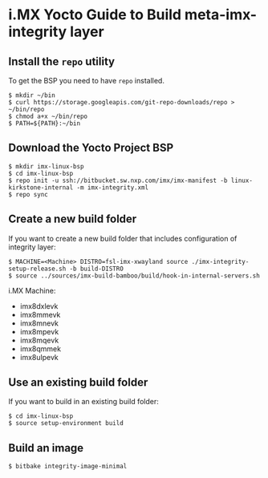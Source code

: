 i.MX Yocto Guide to Build meta-imx-integrity layer
==================================================

Install the `repo` utility
--------------------------

To get the BSP you need to have `repo` installed.

```
$ mkdir ~/bin
$ curl https://storage.googleapis.com/git-repo-downloads/repo > ~/bin/repo
$ chmod a+x ~/bin/repo
$ PATH=${PATH}:~/bin
```

Download the Yocto Project BSP
------------------------------

```
$ mkdir imx-linux-bsp
$ cd imx-linux-bsp
$ repo init -u ssh://bitbucket.sw.nxp.com/imx/imx-manifest -b linux-kirkstone-internal -m imx-integrity.xml
$ repo sync
```

Create a new build folder
-------------------------


If you want to create a new build folder that includes configuration of
integrity layer:
```
$ MACHINE=<Machine> DISTRO=fsl-imx-xwayland source ./imx-integrity-setup-release.sh -b build-DISTRO
$ source ../sources/imx-build-bamboo/build/hook-in-internal-servers.sh
```
i.MX Machine:
- imx8dxlevk
- imx8mmevk
- imx8mnevk
- imx8mpevk
- imx8mqevk
- imx8qmmek
- imx8ulpevk

Use an existing build folder
----------------------------

If you want to build in an existing build folder:

```
$ cd imx-linux-bsp
$ source setup-environment build
```

Build an image
--------------

```
$ bitbake integrity-image-minimal
```
